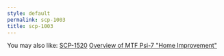 ```yaml
---
style: default
permalink: scp-1003
title: scp-1003
---
```

You may also like:
[SCP-1520](http://scp-wiki.net/scp-1520)
[Overview of MTF Psi-7 "Home Improvement"](http://scp-wiki.net/overview-of-mtf-psi-7-home-improvement)